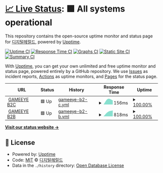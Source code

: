 # [📈 Live Status](https://demo.upptime.js.org): <!--live status--> **🟩 All systems operational**

This repository contains the open-source uptime monitor and status page for [디지털헤럴드](https://dherald.com), powered by [Upptime](https://github.com/upptime/upptime).

[![Uptime CI](https://github.com/dherald/service-status/workflows/Uptime%20CI/badge.svg)](https://github.com/dherald/service-status/actions?query=workflow%3A%22Uptime+CI%22)
[![Response Time CI](https://github.com/dherald/service-status/workflows/Response%20Time%20CI/badge.svg)](https://github.com/dherald/service-status/actions?query=workflow%3A%22Response+Time+CI%22)
[![Graphs CI](https://github.com/dherald/service-status/workflows/Graphs%20CI/badge.svg)](https://github.com/dherald/service-status/actions?query=workflow%3A%22Graphs+CI%22)
[![Static Site CI](https://github.com/dherald/service-status/workflows/Static%20Site%20CI/badge.svg)](https://github.com/dherald/service-status/actions?query=workflow%3A%22Static+Site+CI%22)
[![Summary CI](https://github.com/dherald/service-status/workflows/Summary%20CI/badge.svg)](https://github.com/dherald/service-status/actions?query=workflow%3A%22Summary+CI%22)

With [Upptime](https://upptime.js.org), you can get your own unlimited and free uptime monitor and status page, powered entirely by a GitHub repository. We use [Issues](https://github.com/dherald/service-status/issues) as incident reports, [Actions](https://github.com/dherald/service-status/actions) as uptime monitors, and [Pages](https://demo.upptime.js.org) for the status page.

<!--start: status pages-->
<!-- This summary is generated by Upptime (https://github.com/upptime/upptime) -->
<!-- Do not edit this manually, your changes will be overwritten -->
<!-- prettier-ignore -->
| URL | Status | History | Response Time | Uptime |
| --- | ------ | ------- | ------------- | ------ |
| <img alt="" src="https://favicons.githubusercontent.com/www.deeplol.gg" height="13"> [GAMEEYE B2C](https://www.deeplol.gg) | 🟩 Up | [gameeye-b2-c.yml](https://github.com/dherald/service-status/commits/HEAD/history/gameeye-b2-c.yml) | <details><summary><img alt="Response time graph" src="./graphs/gameeye-b2-c/response-time-week.png" height="20"> 156ms</summary><br><a href="https://https://dherald.github.io/service-status//history/gameeye-b2-c"><img alt="Response time 156" src="https://img.shields.io/endpoint?url=https%3A%2F%2Fraw.githubusercontent.com%2Fdherald%2Fservice-status%2FHEAD%2Fapi%2Fgameeye-b2-c%2Fresponse-time.json"></a><br><a href="https://https://dherald.github.io/service-status//history/gameeye-b2-c"><img alt="24-hour response time 156" src="https://img.shields.io/endpoint?url=https%3A%2F%2Fraw.githubusercontent.com%2Fdherald%2Fservice-status%2FHEAD%2Fapi%2Fgameeye-b2-c%2Fresponse-time-day.json"></a><br><a href="https://https://dherald.github.io/service-status//history/gameeye-b2-c"><img alt="7-day response time 156" src="https://img.shields.io/endpoint?url=https%3A%2F%2Fraw.githubusercontent.com%2Fdherald%2Fservice-status%2FHEAD%2Fapi%2Fgameeye-b2-c%2Fresponse-time-week.json"></a><br><a href="https://https://dherald.github.io/service-status//history/gameeye-b2-c"><img alt="30-day response time 156" src="https://img.shields.io/endpoint?url=https%3A%2F%2Fraw.githubusercontent.com%2Fdherald%2Fservice-status%2FHEAD%2Fapi%2Fgameeye-b2-c%2Fresponse-time-month.json"></a><br><a href="https://https://dherald.github.io/service-status//history/gameeye-b2-c"><img alt="1-year response time 156" src="https://img.shields.io/endpoint?url=https%3A%2F%2Fraw.githubusercontent.com%2Fdherald%2Fservice-status%2FHEAD%2Fapi%2Fgameeye-b2-c%2Fresponse-time-year.json"></a></details> | <details><summary><a href="https://https://dherald.github.io/service-status//history/gameeye-b2-c">100.00%</a></summary><a href="https://https://dherald.github.io/service-status//history/gameeye-b2-c"><img alt="All-time uptime 100.00%" src="https://img.shields.io/endpoint?url=https%3A%2F%2Fraw.githubusercontent.com%2Fdherald%2Fservice-status%2FHEAD%2Fapi%2Fgameeye-b2-c%2Fuptime.json"></a><br><a href="https://https://dherald.github.io/service-status//history/gameeye-b2-c"><img alt="24-hour uptime 100.00%" src="https://img.shields.io/endpoint?url=https%3A%2F%2Fraw.githubusercontent.com%2Fdherald%2Fservice-status%2FHEAD%2Fapi%2Fgameeye-b2-c%2Fuptime-day.json"></a><br><a href="https://https://dherald.github.io/service-status//history/gameeye-b2-c"><img alt="7-day uptime 100.00%" src="https://img.shields.io/endpoint?url=https%3A%2F%2Fraw.githubusercontent.com%2Fdherald%2Fservice-status%2FHEAD%2Fapi%2Fgameeye-b2-c%2Fuptime-week.json"></a><br><a href="https://https://dherald.github.io/service-status//history/gameeye-b2-c"><img alt="30-day uptime 100.00%" src="https://img.shields.io/endpoint?url=https%3A%2F%2Fraw.githubusercontent.com%2Fdherald%2Fservice-status%2FHEAD%2Fapi%2Fgameeye-b2-c%2Fuptime-month.json"></a><br><a href="https://https://dherald.github.io/service-status//history/gameeye-b2-c"><img alt="1-year uptime 100.00%" src="https://img.shields.io/endpoint?url=https%3A%2F%2Fraw.githubusercontent.com%2Fdherald%2Fservice-status%2FHEAD%2Fapi%2Fgameeye-b2-c%2Fuptime-year.json"></a></details>
| <img alt="" src="https://favicons.githubusercontent.com/pro.deeplol.gg" height="13"> [GAMEEYE B2B](https://pro.deeplol.gg) | 🟩 Up | [gameeye-b2-b.yml](https://github.com/dherald/service-status/commits/HEAD/history/gameeye-b2-b.yml) | <details><summary><img alt="Response time graph" src="./graphs/gameeye-b2-b/response-time-week.png" height="20"> 818ms</summary><br><a href="https://https://dherald.github.io/service-status//history/gameeye-b2-b"><img alt="Response time 818" src="https://img.shields.io/endpoint?url=https%3A%2F%2Fraw.githubusercontent.com%2Fdherald%2Fservice-status%2FHEAD%2Fapi%2Fgameeye-b2-b%2Fresponse-time.json"></a><br><a href="https://https://dherald.github.io/service-status//history/gameeye-b2-b"><img alt="24-hour response time 818" src="https://img.shields.io/endpoint?url=https%3A%2F%2Fraw.githubusercontent.com%2Fdherald%2Fservice-status%2FHEAD%2Fapi%2Fgameeye-b2-b%2Fresponse-time-day.json"></a><br><a href="https://https://dherald.github.io/service-status//history/gameeye-b2-b"><img alt="7-day response time 818" src="https://img.shields.io/endpoint?url=https%3A%2F%2Fraw.githubusercontent.com%2Fdherald%2Fservice-status%2FHEAD%2Fapi%2Fgameeye-b2-b%2Fresponse-time-week.json"></a><br><a href="https://https://dherald.github.io/service-status//history/gameeye-b2-b"><img alt="30-day response time 818" src="https://img.shields.io/endpoint?url=https%3A%2F%2Fraw.githubusercontent.com%2Fdherald%2Fservice-status%2FHEAD%2Fapi%2Fgameeye-b2-b%2Fresponse-time-month.json"></a><br><a href="https://https://dherald.github.io/service-status//history/gameeye-b2-b"><img alt="1-year response time 818" src="https://img.shields.io/endpoint?url=https%3A%2F%2Fraw.githubusercontent.com%2Fdherald%2Fservice-status%2FHEAD%2Fapi%2Fgameeye-b2-b%2Fresponse-time-year.json"></a></details> | <details><summary><a href="https://https://dherald.github.io/service-status//history/gameeye-b2-b">100.00%</a></summary><a href="https://https://dherald.github.io/service-status//history/gameeye-b2-b"><img alt="All-time uptime 100.00%" src="https://img.shields.io/endpoint?url=https%3A%2F%2Fraw.githubusercontent.com%2Fdherald%2Fservice-status%2FHEAD%2Fapi%2Fgameeye-b2-b%2Fuptime.json"></a><br><a href="https://https://dherald.github.io/service-status//history/gameeye-b2-b"><img alt="24-hour uptime 100.00%" src="https://img.shields.io/endpoint?url=https%3A%2F%2Fraw.githubusercontent.com%2Fdherald%2Fservice-status%2FHEAD%2Fapi%2Fgameeye-b2-b%2Fuptime-day.json"></a><br><a href="https://https://dherald.github.io/service-status//history/gameeye-b2-b"><img alt="7-day uptime 100.00%" src="https://img.shields.io/endpoint?url=https%3A%2F%2Fraw.githubusercontent.com%2Fdherald%2Fservice-status%2FHEAD%2Fapi%2Fgameeye-b2-b%2Fuptime-week.json"></a><br><a href="https://https://dherald.github.io/service-status//history/gameeye-b2-b"><img alt="30-day uptime 100.00%" src="https://img.shields.io/endpoint?url=https%3A%2F%2Fraw.githubusercontent.com%2Fdherald%2Fservice-status%2FHEAD%2Fapi%2Fgameeye-b2-b%2Fuptime-month.json"></a><br><a href="https://https://dherald.github.io/service-status//history/gameeye-b2-b"><img alt="1-year uptime 100.00%" src="https://img.shields.io/endpoint?url=https%3A%2F%2Fraw.githubusercontent.com%2Fdherald%2Fservice-status%2FHEAD%2Fapi%2Fgameeye-b2-b%2Fuptime-year.json"></a></details>

<!--end: status pages-->

[**Visit our status website →**](https://demo.upptime.js.org)

## 📄 License

- Powered by: [Upptime](https://github.com/upptime/upptime)
- Code: [MIT](./LICENSE) © [디지털헤럴드](https://dherald.com)
- Data in the `./history` directory: [Open Database License](https://opendatacommons.org/licenses/odbl/1-0/)
